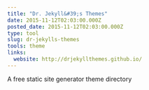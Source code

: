 ```yaml
---
title: "Dr. Jekyll&#39;s Themes"
date: 2015-11-12T02:03:00.000Z
posted_date: 2015-11-12T02:03:00.000Z
type: tool
slug: dr-jekylls-themes
tools: theme
links:
  website: http://drjekyllthemes.github.io/
---
```

A free static site generator theme directory




